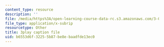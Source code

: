 ```yaml
---
content_type: resource
description: ''
file: /media/https%3A/open-learning-course-data-rc.s3.amazonaws.com/3-091sc-introduction-to-solid-state-chemistry-fall-2010/b6553d6f32255b87be8ebaadfde13ec0_xu-p6Ffh-A.vtt
file_type: application/x-subrip
resourcetype: Other
title: 3play caption file
uid: b6553d6f-3225-5b87-be8e-baadfde13ec0
---
```

